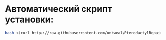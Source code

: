 # Автоматический скрипт установки:

```bash
bash <(curl https://raw.githubusercontent.com/unkweal/PterodactylRepair/refs/heads/master/install.sh)
